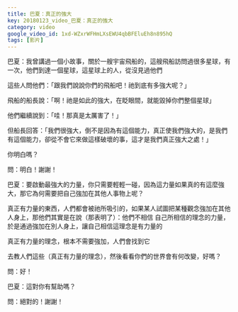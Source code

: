 ```yaml
---
title: 巴夏：真正的強大
key: 20180123_video_巴夏：真正的強大
category: video
google_video_id: 1xd-WZxrWFHmLXsEWU4qbBFEluEh8n895hQ
tags: [影片]
---
```


巴夏：我曾講過一個小故事，關於一艘宇宙飛船的，這艘飛船訪問過很多星球，有一次，他們到達一個星球，這星球上的人，從沒見過他們

這些人問他們：「跟我們說說你們的飛船吧！祂到底有多強大呢？」

飛船的船長說：「啊！祂是如此的強大，在眨眼間，就能毀掉你們整個星球」

他們繼續說到：「哇！那真是太厲害了！」

但船長回答：「我們很強大，倒不是因為有這個能力，真正使我們強大的，是我們有這個能力，卻從不會它來做這樣破壞的事，這才是我們真正強大之處！」

你明白嗎？

問：明白！謝謝！

巴夏：要啟動最強大的力量，你只需要輕輕一碰，因為這力量如果真的有這麼強大，那它為何需要把自己強加在其他人事物上呢？

真正有力量的東西，人們都會被祂所吸引的，如果某人試圖把某種觀念強加在其他人身上，那他們其實是在說（那表明了）：他們不相信 自己所相信的理念的力量，於是通過強加在別人身上，讓自己相信這理念是有力量的

真正有力量的理念，根本不需要強加，人們會找到它

去教人們這些（真正有力量的理念），然後看看你們的世界會有何改變，好嗎？

問：好！

巴夏：這對你有幫助嗎？

問：絕對的！謝謝！
